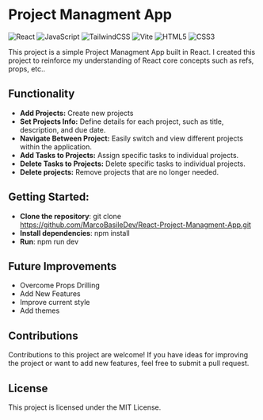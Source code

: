 # Project Managment App

![React](https://img.shields.io/badge/react-%2320232a.svg?style=for-the-badge&logo=react&logoColor=%2361DAFB)
![JavaScript](https://img.shields.io/badge/javascript-%23323330.svg?style=for-the-badge&logo=javascript&logoColor=%23F7DF1E)
![TailwindCSS](https://img.shields.io/badge/tailwindcss-%2338B2AC.svg?style=for-the-badge&logo=tailwind-css&logoColor=white)
![Vite](https://img.shields.io/badge/vite-%23646CFF.svg?style=for-the-badge&logo=vite&logoColor=white)
![HTML5](https://img.shields.io/badge/html5-%23E34F26.svg?style=for-the-badge&logo=html5&logoColor=white)
![CSS3](https://img.shields.io/badge/css3-%231572B6.svg?style=for-the-badge&logo=css3&logoColor=white)

This project is a simple Project Managment App built in React.
I created this project to reinforce my understanding of React core concepts such as refs, props, etc..

## Functionality

- **Add Projects:** Create new projects
- **Set Projects Info:** Define details for each project, such as title, description, and due date.
- **Navigate Between Project:** Easily switch and view different projects within the application.
- **Add Tasks to Projects:** Assign specific tasks to individual projects.
- **Delete Tasks to Projects:** Delete specific tasks to individual projects.
- **Delete projects:** Remove projects that are no longer needed.

## Getting Started:

- **Clone the repository**: git clone https://github.com/MarcoBasileDev/React-Project-Managment-App.git
- **Install dependencies**: npm install
- **Run**: npm run dev

## Future Improvements

- Overcome Props Drilling
- Add New Features
- Improve current style
- Add themes

## Contributions

Contributions to this project are welcome! If you have ideas for improving the project or want to add new features, feel free to submit a pull request.

## License

This project is licensed under the MIT License.
